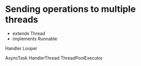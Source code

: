 # Sending operations to multiple threads

- extends Thread
- implements Runnable

Handler 
Looper

AsyncTask
HandlerThread
ThreadPoolExecutor